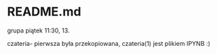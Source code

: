 # README.md
grupa piątek 11:30, 13.

czateria- pierwsza była przekopiowana, czateria(1) jest plikiem IPYNB :)
